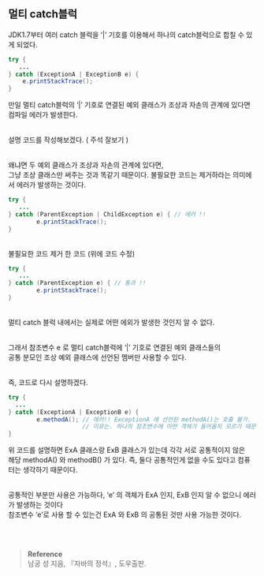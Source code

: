 ## 멀티 catch블럭

JDK1.7부터 여러 catch 블럭을 ‘|’ 기호를 이용해서 하나의 catch블럭으로 합칠 수 있게 되었다.

```java
try {
   ...
} catch (ExceptionA | ExceptionB e) {
	e.printStackTrace();
}
```

만일 멀티 catch블럭의 ‘|’ 기호로 연결된 예외 클래스가 조상과 자손의 관계에 있다면 컴파일 에러가 발생한다.

<br/>설명 코드를 작성해보겠다. ( 주석 잘보기 )

<br/>왜냐면 두 예외 클래스가 조상과 자손의 관계에 있다면, <br/>그냥 조상 클래스만 써주는 것과 똑같기 때문이다. 불필요한 코드는 제거하라는 의미에서 에러가 발생하는 것이다.

```java
try {
   ...
} catch (ParentException | ChildException e) { // 에러 !!
		e.printStackTrace();
}
```

<br/>불필요한 코드 제거 한 코드 (위에 코드 수정)

```java
try {
   ...
} catch (ParentException e) { // 통과 !!
		e.printStackTrace();
}
```

<br/>멀티 catch 블럭 내에서는 실제로 어떤 에외가 발생한 것인지 알 수 없다.

<br/>그래서 참조변수 e 로 멀티 catch블럭에 ‘|’ 기호로 연결된 예외 클래스들의 <br/>공통 분모인 조상 예외 클래스에 선언된 멤버만 사용할 수 있다.

<br/>즉, 코드로 다시 설명하겠다.

```java
try {
  ...
} catch (ExceptionA | ExceptionB e) {
		e.methodA(); // 에러!! ExceptionA 에 선언된 methodA()는 호출 불가.
					 // 이유는. 하나의 참조변수에 어떤 객체가 들어올지 모르기 때문.
}
```

위 코드를 설명하면 ExA 클래스랑 ExB 클래스가 있는데 각각 서로 공통적이지 않은 <br/>해당 methodA() 와 methodB() 가 있다. 즉, 둘다 공통적인게 없을 수도 있다고 컴퓨터는 생각하기 때문이다.

<br/>공통적인 부분만 사용은 가능하다, ‘e’ 의 객체가 ExA 인지, ExB 인지 알 수 없으니 에러가 발생하는 것이다<br/> 참조변수 ‘e’로 사용 할 수 있는건 ExA 와 ExB 의 공통된 것만 사용 가능한 것이다.

<br/><br/>

>**Reference**
><br/>남궁 성 지음, 『자바의 정석』, 도우출판.
